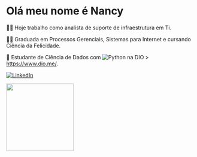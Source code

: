 # Olá meu nome é Nancy
👩‍💻 Hoje trabalho como analista de suporte de infraestrutura em Ti.

👩‍🎓 Graduada em Processos Gerenciais, Sistemas para Internet e cursando Ciência da Felicidade.

🧠 Estudante de Ciência de Dados com ![Python](https://img.shields.io/badge/Python-000?style=for-the-badge&logo=python) na DIO > https://www.dio.me/.

[![LinkedIn](https://img.shields.io/badge/LinkedIn-000?style=for-the-badge&logo=linkedin&logoColor=0E76A8)]([https://www.linkedin.com/in/SEUUSERNAME/](https://www.linkedin.com/in/nancy-pereira-a3a611154/)https://www.linkedin.com/in/nancy-pereira-a3a611154/)

<div>
  <a href="https://github.com/NancyTPereira">
    <img height="180em" src="https://github-readme-stats.vercel.app/api?username=NancyTPereira&show_icons=false&theme=dracula&include_all_commits-true&count_private=true"/>
</div>
